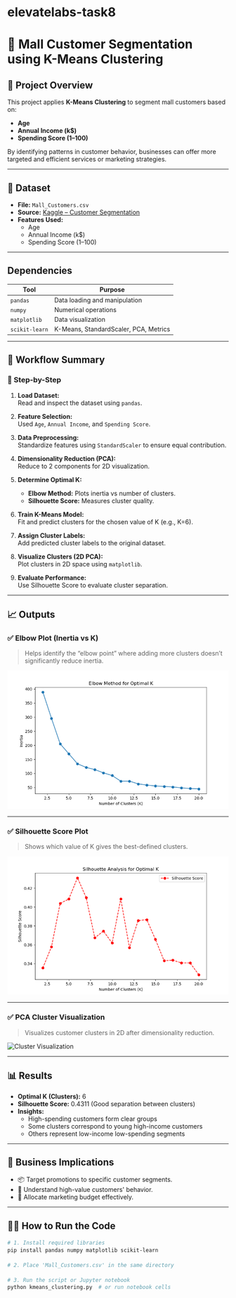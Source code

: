# elevatelabs-task8
# 🧠 Mall Customer Segmentation using K-Means Clustering

## 📍 Project Overview

This project applies **K-Means Clustering** to segment mall customers based on:
- **Age**
- **Annual Income (k$)**
- **Spending Score (1–100)**

By identifying patterns in customer behavior, businesses can offer more targeted and efficient services or marketing strategies.

---

## 🧾 Dataset

- **File:** `Mall_Customers.csv`
- **Source:** [Kaggle – Customer Segmentation](https://www.kaggle.com/datasets/vjchoudhary7/customer-segmentation-tutorial-in-python)
- **Features Used:**
  - Age
  - Annual Income (k$)
  - Spending Score (1–100)

---

## Dependencies

| Tool           | Purpose                              |
|----------------|--------------------------------------|
| `pandas`       | Data loading and manipulation        |
| `numpy`        | Numerical operations                 |
| `matplotlib`   | Data visualization                   |
| `scikit-learn` | K-Means, StandardScaler, PCA, Metrics|

---

## 🔄 Workflow Summary

### 📌 Step-by-Step

1. **Load Dataset:**  
   Read and inspect the dataset using `pandas`.

2. **Feature Selection:**  
   Used `Age`, `Annual Income`, and `Spending Score`.

3. **Data Preprocessing:**  
   Standardize features using `StandardScaler` to ensure equal contribution.

4. **Dimensionality Reduction (PCA):**  
   Reduce to 2 components for 2D visualization.

5. **Determine Optimal K:**  
   - **Elbow Method:** Plots inertia vs number of clusters.
   - **Silhouette Score:** Measures cluster quality.
   
6. **Train K-Means Model:**  
   Fit and predict clusters for the chosen value of K (e.g., K=6).

7. **Assign Cluster Labels:**  
   Add predicted cluster labels to the original dataset.

8. **Visualize Clusters (2D PCA):**  
   Plot clusters in 2D space using `matplotlib`.

9. **Evaluate Performance:**  
   Use Silhouette Score to evaluate cluster separation.

---

## 📈 Outputs

### ✅ Elbow Plot (Inertia vs K)

> Helps identify the “elbow point” where adding more clusters doesn’t significantly reduce inertia.

![Elbow Plot](https://github.com/ganne-gopi-chandu/elevatelabs-task8/blob/main/elbow%20method.png)

---

### ✅ Silhouette Score Plot

> Shows which value of K gives the best-defined clusters.

![Silhouette Plot](https://github.com/ganne-gopi-chandu/elevatelabs-task8/blob/main/silhouette%20analysis.png)

---

### ✅ PCA Cluster Visualization

> Visualizes customer clusters in 2D after dimensionality reduction.

![Cluster Visualization](https://i.imgur.com/BsY1VGg.png)

---

## 📊 Results

- **Optimal K (Clusters):** 6  
- **Silhouette Score:** 0.4311 (Good separation between clusters)  
- **Insights:**  
  - High-spending customers form clear groups  
  - Some clusters correspond to young high-income customers  
  - Others represent low-income low-spending segments

---

## 📌 Business Implications

- 📦 Target promotions to specific customer segments.
- 🛒 Understand high-value customers' behavior.
- 🎯 Allocate marketing budget effectively.

---

## 🧑‍💻 How to Run the Code

```bash
# 1. Install required libraries
pip install pandas numpy matplotlib scikit-learn

# 2. Place 'Mall_Customers.csv' in the same directory

# 3. Run the script or Jupyter notebook
python kmeans_clustering.py  # or run notebook cells
